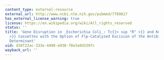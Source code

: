 ```yaml
---
content_type: external-resource
external_url: http://www.ncbi.nlm.nih.gov/pubmed/7789817
has_external_license_warning: true
license: https://en.wikipedia.org/wiki/All_rights_reserved
status: ''
title: 'Gene Disruption in _Escherichia Coli_: Tc{{< sup "R" >}} and Km{{< sup "R"
  >}} Cassettes with the Option of Flp-Catalyzed Excision of the Antibiotic-Resistance
  Determinant'
uid: d38f22ac-333e-4498-a938-f8e3a8d159fc
wayback_url: ''
---
```

